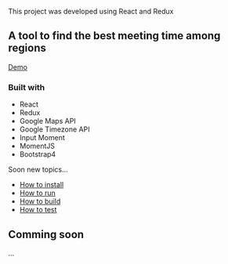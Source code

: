 This project was developed using React and Redux

## A tool to find the best meeting time among regions

[Demo](http://lima-meeting-time.getforge.io/)

### Built with
- React
- Redux
- Google Maps API
- Google Timezone API
- Input Moment
- MomentJS
- Bootstrap4

Soon new topics...

- [How to install](#comming-soon)
- [How to run](#comming-soon)
- [How to build](#comming-soon)
- [How to test](#comming-soon)

## Comming soon

...
